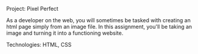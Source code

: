 Project: Pixel Perfect

As a developer on the web, you will sometimes be tasked with creating an html page simply from an image file. In this assignment, you'll be taking an image and turning it into a functioning website.

Technologies: HTML, CSS
